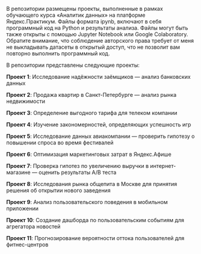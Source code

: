 В репозитории размещены проекты, выполненные в рамках обучающего курса «Аналитик данных» на платформе Яндекс.Практикум. Файлы формата ipynb, включают в себя программный код на Python и результаты анализа. Файлы могут быть также открыты с помощью Jupyter Notebook или Google Colaboratory. Обратите внимание, что соблюдение авторского права требует от меня не выкладывать датасеты в открытый доступ, что не позволит вам повторно выполнить программный код.

В репозитории представлены следующие проекты:

**Проект 1**: Исследование надёжности заёмщиков — анализ банковских данных

**Проект 2**: Продажа квартир в Санкт-Петербурге — анализ рынка недвижимости

**Проект 3**: Определение выгодного тарифа для телеком компании

**Проект 4**: Изучение закономерностей, определяющих успешность игр

**Проект 5**: Исследование данных авиакомпании — проверить гипотезу о повышении спроса во время фестивалей

**Проект 6**: Оптимизация маркетинговых затрат в Яндекс.Афише

**Проект 7**: Проверка гипотез по увеличению выручки в интернет-магазине — оценить результаты A/B теста

**Проект 8**: Исследования рынка общепита в Москве для принятия решения об открытии нового заведения

**Проект 9**: Анализ пользовательского поведения в мобильном приложении

**Проект 10**: Создание дашборда по пользовательским событиям для агрегатора новостей

**Проект 11**: Прогнозирование вероятности оттока пользователей для фитнес-центров
